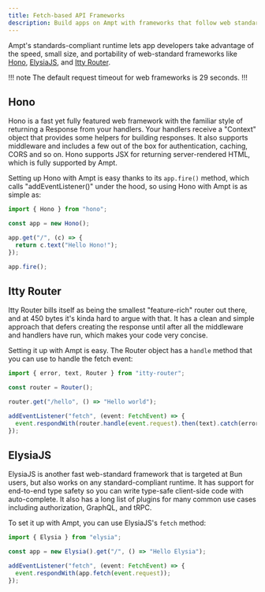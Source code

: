 ```yaml
---
title: Fetch-based API Frameworks
description: Build apps on Ampt with frameworks that follow web standards and use the fetch API.
---
```


Ampt's standards-compliant runtime lets app developers take advantage of the speed, small size, and portability of web-standard frameworks like [Hono](https://hono.dev/), [ElysiaJS](https://elysiajs.com/), and [Itty Router](https://itty.dev/itty-router).

!!! note
The default request timeout for web frameworks is 29 seconds.
!!!

## Hono

Hono is a fast yet fully featured web framework with the familiar style of returning a Response from your handlers. Your handlers receive a "Context" object that provides some helpers for building responses. It also supports middleware and includes a few out of the box for authentication, caching, CORS and so on. Hono supports JSX for returning server-rendered HTML, which is fully supported by Ampt.

Setting up Hono with Ampt is easy thanks to its `app.fire()` method, which calls "addEventListener()" under the hood, so using Hono with Ampt is as simple as:

```typescript
import { Hono } from "hono";

const app = new Hono();

app.get("/", (c) => {
  return c.text("Hello Hono!");
});

app.fire();
```

## Itty Router

Itty Router bills itself as being the smallest "feature-rich" router out there, and at 450 bytes it's kinda hard to argue with that. It has a clean and simple approach that defers creating the response until after all the middleware and handlers have run, which makes your code very concise.

Setting it up with Ampt is easy. The Router object has a `handle` method that you can use to handle the fetch event:

```typescript
import { error, text, Router } from "itty-router";

const router = Router();

router.get("/hello", () => "Hello world");

addEventListener("fetch", (event: FetchEvent) => {
  event.respondWith(router.handle(event.request).then(text).catch(error));
});
```

## ElysiaJS

ElysiaJS is another fast web-standard framework that is targeted at Bun users, but also works on any standard-compliant runtime. It has support for end-to-end type safety so you can write type-safe client-side code with auto-complete. It also has a long list of plugins for many common use cases including authorization, GraphQL, and tRPC.

To set it up with Ampt, you can use ElysiaJS's `fetch` method:

```typescript
import { Elysia } from "elysia";

const app = new Elysia().get("/", () => "Hello Elysia");

addEventListener("fetch", (event: FetchEvent) => {
  event.respondWith(app.fetch(event.request));
});
```
